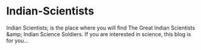 # Indian-Scientists
Indian Scientists; is the place where you will find The Great Indian Scientists &amp;amp; Indian Science Soldiers. If you are interested in science, this blog is for you...
